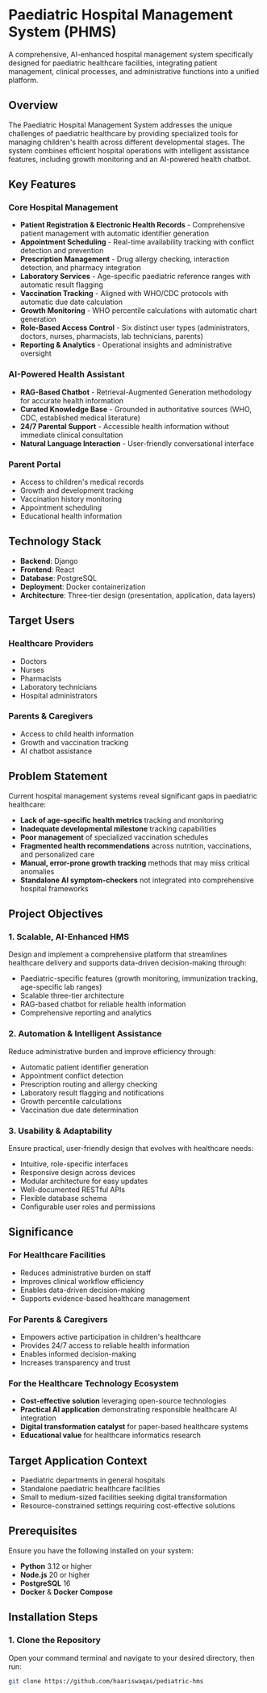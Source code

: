 # Paediatric Hospital Management System (PHMS)

A comprehensive, AI-enhanced hospital management system specifically designed for paediatric healthcare facilities, integrating patient management, clinical processes, and administrative functions into a unified platform.

## Overview

The Paediatric Hospital Management System addresses the unique challenges of paediatric healthcare by providing specialized tools for managing children's health across different developmental stages. The system combines efficient hospital operations with intelligent assistance features, including growth monitoring and an AI-powered health chatbot.

## Key Features

### Core Hospital Management
- **Patient Registration & Electronic Health Records** - Comprehensive patient management with automatic identifier generation
- **Appointment Scheduling** - Real-time availability tracking with conflict detection and prevention
- **Prescription Management** - Drug allergy checking, interaction detection, and pharmacy integration
- **Laboratory Services** - Age-specific paediatric reference ranges with automatic result flagging
- **Vaccination Tracking** - Aligned with WHO/CDC protocols with automatic due date calculation
- **Growth Monitoring** - WHO percentile calculations with automatic chart generation
- **Role-Based Access Control** - Six distinct user types (administrators, doctors, nurses, pharmacists, lab technicians, parents)
- **Reporting & Analytics** - Operational insights and administrative oversight

### AI-Powered Health Assistant
- **RAG-Based Chatbot** - Retrieval-Augmented Generation methodology for accurate health information
- **Curated Knowledge Base** - Grounded in authoritative sources (WHO, CDC, established medical literature)
- **24/7 Parental Support** - Accessible health information without immediate clinical consultation
- **Natural Language Interaction** - User-friendly conversational interface

### Parent Portal
- Access to children's medical records
- Growth and development tracking
- Vaccination history monitoring
- Appointment scheduling
- Educational health information

## Technology Stack

- **Backend**: Django
- **Frontend**: React
- **Database**: PostgreSQL
- **Deployment**: Docker containerization
- **Architecture**: Three-tier design (presentation, application, data layers)

## Target Users

### Healthcare Providers
- Doctors
- Nurses
- Pharmacists
- Laboratory technicians
- Hospital administrators

### Parents & Caregivers
- Access to child health information
- Growth and vaccination tracking
- AI chatbot assistance

## Problem Statement

Current hospital management systems reveal significant gaps in paediatric healthcare:

- **Lack of age-specific health metrics** tracking and monitoring
- **Inadequate developmental milestone** tracking capabilities
- **Poor management** of specialized vaccination schedules
- **Fragmented health recommendations** across nutrition, vaccinations, and personalized care
- **Manual, error-prone growth tracking** methods that may miss critical anomalies
- **Standalone AI symptom-checkers** not integrated into comprehensive hospital frameworks

## Project Objectives

### 1. Scalable, AI-Enhanced HMS
Design and implement a comprehensive platform that streamlines healthcare delivery and supports data-driven decision-making through:
- Paediatric-specific features (growth monitoring, immunization tracking, age-specific lab ranges)
- Scalable three-tier architecture
- RAG-based chatbot for reliable health information
- Comprehensive reporting and analytics

### 2. Automation & Intelligent Assistance
Reduce administrative burden and improve efficiency through:
- Automatic patient identifier generation
- Appointment conflict detection
- Prescription routing and allergy checking
- Laboratory result flagging and notifications
- Growth percentile calculations
- Vaccination due date determination

### 3. Usability & Adaptability
Ensure practical, user-friendly design that evolves with healthcare needs:
- Intuitive, role-specific interfaces
- Responsive design across devices
- Modular architecture for easy updates
- Well-documented RESTful APIs
- Flexible database schema
- Configurable user roles and permissions

## Significance

### For Healthcare Facilities
- Reduces administrative burden on staff
- Improves clinical workflow efficiency
- Enables data-driven decision-making
- Supports evidence-based healthcare management

### For Parents & Caregivers
- Empowers active participation in children's healthcare
- Provides 24/7 access to reliable health information
- Enables informed decision-making
- Increases transparency and trust

### For the Healthcare Technology Ecosystem
- **Cost-effective solution** leveraging open-source technologies
- **Practical AI application** demonstrating responsible healthcare AI integration
- **Digital transformation catalyst** for paper-based healthcare systems
- **Educational value** for healthcare informatics research

## Target Application Context

- Paediatric departments in general hospitals
- Standalone paediatric healthcare facilities
- Small to medium-sized facilities seeking digital transformation
- Resource-constrained settings requiring cost-effective solutions

## Prerequisites

Ensure you have the following installed on your system:

- **Python** 3.12 or higher
- **Node.js** 20 or higher
- **PostgreSQL** 16
- **Docker** & **Docker Compose**

## Installation Steps

### 1. Clone the Repository

Open your command terminal and navigate to your desired directory, then run:
```bash
git clone https://github.com/haariswaqas/pediatric-hms
